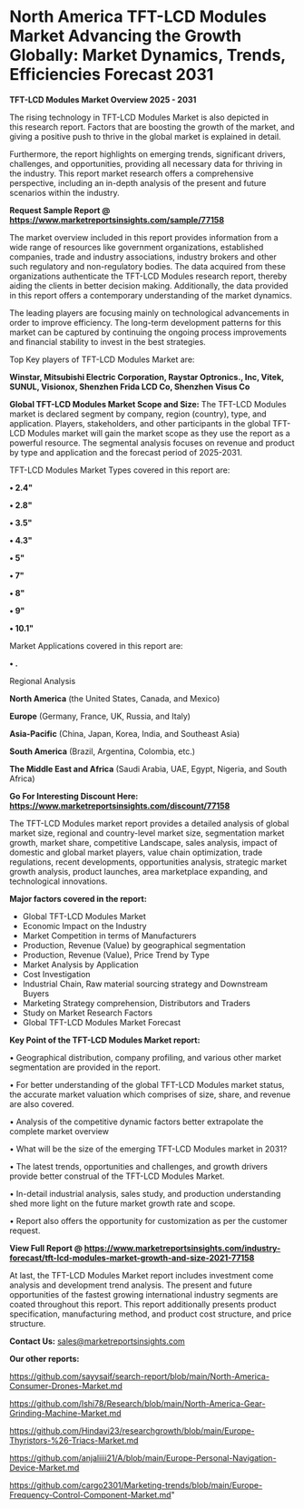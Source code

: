 # North America TFT-LCD Modules Market Advancing the Growth Globally: Market Dynamics, Trends, Efficiencies Forecast 2031

<Strong> TFT-LCD Modules Market Overview 2025 - 2031</strong>

The rising technology in TFT-LCD Modules Market is also depicted in this research report. Factors that are boosting the growth of the market, and giving a positive push to thrive in the global market is explained in detail.

Furthermore, the report highlights on emerging trends, significant drivers, challenges, and opportunities, providing all necessary data for thriving in the industry. This report market research offers a comprehensive perspective, including an in-depth analysis of the present and future scenarios within the industry.

<strong>Request Sample Report @ <a href=https://www.marketreportsinsights.com/sample/77158>https://www.marketreportsinsights.com/sample/77158</a></strong>

The market overview included in this report provides information from a wide range of resources like government organizations, established companies, trade and industry associations, industry brokers and other such regulatory and non-regulatory bodies. The data acquired from these organizations authenticate the TFT-LCD Modules research report, thereby aiding the clients in better decision making. Additionally, the data provided in this report offers a contemporary understanding of the market dynamics.

The leading players are focusing mainly on technological advancements in order to improve efficiency. The long-term development patterns for this market can be captured by continuing the ongoing process improvements and financial stability to invest in the best strategies.

Top Key players of TFT-LCD Modules Market are:

<strong>Winstar, Mitsubishi Electric Corporation, Raystar Optronics., Inc, Vitek, SUNUL, Visionox, Shenzhen Frida LCD Co, Shenzhen Visus Co</strong>

<strong><b>Global TFT-LCD Modules Market Scope and Size:</b></strong>
The TFT-LCD Modules market is declared segment by company, region (country), type, and application. Players, stakeholders, and other participants in the global TFT-LCD Modules market will gain the market scope as they use the report as a powerful resource. The segmental analysis focuses on revenue and product by type and application and the forecast period of 2025-2031.

TFT-LCD Modules Market Types covered in this report are:

<strong>• 2.4&#34;

• 2.8&#34;

• 3.5&#34;

• 4.3&#34;

• 5&#34;

• 7&#34;

• 8&#34;

• 9&#34;

• 10.1&#34;</strong>

Market Applications covered in this report are:

<strong>• .</strong> 

Regional Analysis

<strong>North America</strong> (the United States, Canada, and Mexico)

<strong>Europe</strong> (Germany, France, UK, Russia, and Italy)

<strong>Asia-Pacific</strong> (China, Japan, Korea, India, and Southeast Asia)

<strong>South America</strong> (Brazil, Argentina, Colombia, etc.)

<strong>The Middle East and Africa</strong> (Saudi Arabia, UAE, Egypt, Nigeria, and South Africa)

<strong>Go For Interesting Discount Here: <a href=https://www.marketreportsinsights.com/discount/77158>https://www.marketreportsinsights.com/discount/77158</a></strong>

The TFT-LCD Modules market report provides a detailed analysis of global market size, regional and country-level market size, segmentation market growth, market share, competitive Landscape, sales analysis, impact of domestic and global market players, value chain optimization, trade regulations, recent developments, opportunities analysis, strategic market growth analysis, product launches, area marketplace expanding, and technological innovations.

<strong><b>Major factors covered in the report:</b></strong>
<ul>
  <li>Global TFT-LCD Modules Market </li>
  <li>Economic Impact on the Industry</li>
  <li>Market Competition in terms of Manufacturers</li>
  <li>Production, Revenue (Value) by geographical segmentation</li>
  <li>Production, Revenue (Value), Price Trend by Type</li>
  <li>Market Analysis by Application</li>
  <li>Cost Investigation</li>
  <li>Industrial Chain, Raw material sourcing strategy and Downstream Buyers</li>
  <li>Marketing Strategy comprehension, Distributors and Traders</li>
  <li>Study on Market Research Factors</li>
  <li>Global TFT-LCD Modules Market Forecast</li>
</ul>

<strong><b>Key Point of the TFT-LCD Modules Market report:</b></strong>

• Geographical distribution, company profiling, and various other market segmentation are provided in the report.

• For better understanding of the global TFT-LCD Modules market status, the accurate market valuation which comprises of size, share, and revenue are also covered.

• Analysis of the competitive dynamic factors better extrapolate the complete market overview

• What will be the size of the emerging TFT-LCD Modules market in 2031?

• The latest trends, opportunities and challenges, and growth drivers provide better construal of the TFT-LCD Modules Market.

• In-detail industrial analysis, sales study, and production understanding shed more light on the future market growth rate and scope.

• Report also offers the opportunity for customization as per the customer request.

<strong><b>View Full Report @ <a href=https://www.marketreportsinsights.com/industry-forecast/tft-lcd-modules-market-growth-and-size-2021-77158>https://www.marketreportsinsights.com/industry-forecast/tft-lcd-modules-market-growth-and-size-2021-77158</a></b></strong>


At last, the TFT-LCD Modules Market report includes investment come analysis and development trend analysis. The present and future opportunities of the fastest growing international industry segments are coated throughout this report. This report additionally presents product specification, manufacturing method, and product cost structure, and price structure.

<strong>Contact Us:</strong>
sales@marketreportsinsights.com

<strong>Our other reports:</strong>

<a href=https://github.com/sayysaif/search-report/blob/main/North-America-Consumer-Drones-Market.md>https://github.com/sayysaif/search-report/blob/main/North-America-Consumer-Drones-Market.md</a>

<a href=https://github.com/Ishi78/Research/blob/main/North-America-Gear-Grinding-Machine-Market.md>https://github.com/Ishi78/Research/blob/main/North-America-Gear-Grinding-Machine-Market.md</a>

<a href=https://github.com/Hindavi23/researchgrowth/blob/main/Europe-Thyristors-%26-Triacs-Market.md>https://github.com/Hindavi23/researchgrowth/blob/main/Europe-Thyristors-%26-Triacs-Market.md</a>

<a href=https://github.com/anjaliiii21/A/blob/main/Europe-Personal-Navigation-Device-Market.md>https://github.com/anjaliiii21/A/blob/main/Europe-Personal-Navigation-Device-Market.md</a>

<a href=https://github.com/cargo2301/Marketing-trends/blob/main/Europe-Frequency-Control-Component-Market.md>https://github.com/cargo2301/Marketing-trends/blob/main/Europe-Frequency-Control-Component-Market.md</a>"
